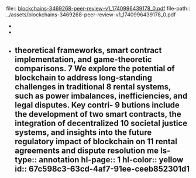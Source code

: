 file:: [blockchains-3469268-peer-review-v1_1740996439178_0.pdf](../assets/blockchains-3469268-peer-review-v1_1740996439178_0.pdf)
file-path:: ../assets/blockchains-3469268-peer-review-v1_1740996439178_0.pdf

-
-
- theoretical frameworks, smart contract implementation, and game-theoretic comparisons. 7 We explore the potential of blockchain to address long-standing challenges in traditional 8 rental systems, such as power imbalances, inefficiencies, and legal disputes. Key contri- 9 butions include the development of two smart contracts, the integration of decentralized 10 societal justice systems, and insights into the future regulatory impact of blockchain on 11 rental agreements and dispute resolution me
  ls-type:: annotation
  hl-page:: 1
  hl-color:: yellow
  id:: 67c598c3-63cd-4af7-91ee-ceeb852301d1
	-